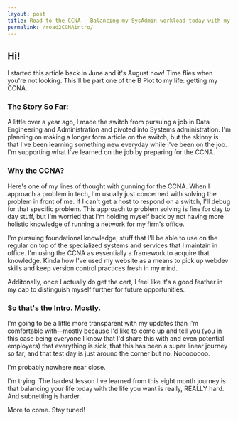 ```yaml
---
layout: post
title: Road to the CCNA - Balancing my SysAdmin workload today with my goals for tomororw.
permalink: /road2CCNAintro/
---
```


## Hi!

I started this article back in June and it's August now! Time flies when you're not looking. This'll be part one of the B Plot to my life: getting my CCNA.

### The Story So Far:

A little over a year ago, I made the switch from pursuing a job in Data Engineering and Administration and pivoted into Systems administration. I'm planning on making a longer form article on the switch, but the skinny is that I've been learning something new everyday while I've been on the job. I'm supporting what I've learned on the job by preparing for the CCNA. 

### Why the CCNA?

Here's one of my lines of thought with gunning for the CCNA. When I approach a problem in tech, I'm usually just concerned with solving the problem in front of me. If I can't get a host to respond on a switch, I'll debug for that specific problem. This approach to problem solving is fine for day to day stuff, but I'm worried that I'm holding myself back by not having more holistic knowledge of running a network for my firm's office. 

I'm pursuing foundational knowledge, stuff that I'll be able to use on the regular on top of the specialized systems and services that I maintain in office. I'm using the CCNA as essentially a framework to acquire that knowledge. Kinda how I've used my website as a means to pick up webdev skills and keep version control practices fresh in my mind. 

Additonally, once I actually do get the cert, I feel like it's a good feather in my cap to distinguish myself further for future opportunities. 

### So that's the Intro. Mostly.

I'm going to be a little more transparent with my updates than I'm comfortable with--mostly because I'd like to come up and tell you (you in this case being everyone I know that I'd share this with and even potential employers) that everything is sick, that this has been a super linear journey so far, and that test day is just around the corner but no. Noooooooo. 

I'm probably nowhere near close. 

I'm trying. The hardest lesson I've learned from this eight month journey is that balancing your life today with the life you want is really, REALLY hard. And subnetting is harder. 

More to come. Stay tuned!